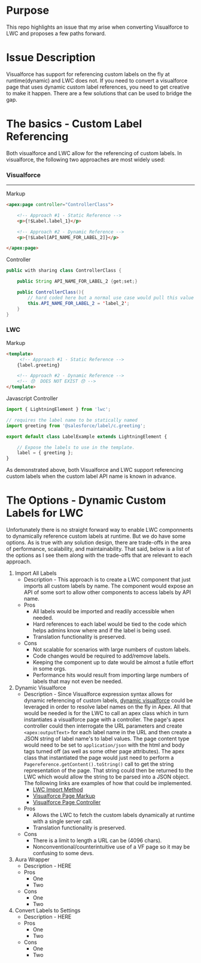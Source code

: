 # Purpose
This repo highlights an issue that my arise when converting Visualforce to LWC and proposes a few paths forward.

# Issue Description
Visualforce has support for referencing custom labels on the fly at runtime(dynamic) and LWC does not. If you need to convert a visualforce page that uses dynamic custom label references, you need to get creative to make it happen. There are a few solutions that can be used to bridge the gap.

# The basics - Custom Label Referencing
Both visualforce and LWC allow for the referencing of custom labels. In visualforce, the following two approaches are most widely used:
### Visualforce
___
Markup
```html
<apex:page controller="ControllerClass">

    <!-- Approach #1 - Static Reference -->
    <p>{!$Label.label_1}</p>

    <!-- Approach #2 - Dynamic Reference -->
    <p>{!$Label[API_NAME_FOR_LABEL_2]}</p>

</apex:page>
```
Controller
```java
public with sharing class ControllerClass {

    public String API_NAME_FOR_LABEL_2 {get;set;}

    public ControllerClass(){
        // hard coded here but a normal use case would pull this value from record/setting data
        this.API_NAME_FOR_LABEL_2 = 'label_2';
    }
}
```
### LWC
Markup
```html
<template>
     <!-- Approach #1 - Static Reference -->
    {label.greeting}

    <!-- Approach #2 - Dynamic Reference -->
    <!-- 😞  DOES NOT EXIST 😞 -->
</template>
```
Javascript Controller
```javascript
import { LightningElement } from 'lwc';

// requires the label name to be statically named
import greeting from '@salesforce/label/c.greeting';

export default class LabelExample extends LightningElement {

    // Expose the labels to use in the template.
    label = { greeting };
}
```

As demonstrated above, both Visualforce and LWC support referencing custom labels when the custom label API name is known in advance.

# The Options - Dynamic Custom Labels for LWC
Unfortunately there is no straight forward way to enable LWC componnents to dynamically reference custom labels at runtime. But we do have some options. As is true with any solution design, there are trade-offs in the area of performance, scalability, and maintainability. That said, below is a list of the options as I see them along with the trade-offs that are relevant to each approach.

1. Import All Labels
   - Description - This approach is to create a LWC component that just imports all custom labels by name. The component would expose an API of some sort to allow other components to access labels by API name.
   - Pros
     - All labels would be imported and readily accessible when needed.
     - Hard references to each label would be tied to the code which helps admins know where and if the label is being used.
     - Translation functionality is preserved.
   - Cons
     - Not scalable for scenarios with large numbers of custom labels.
     - Code changes would be required to add/remove labels.
     - Keeping the component up to date would be almost a futile effort in some orgs.
     - Performance hits would result from importing large numbers of labels that may not even be needed.
2. Dynamic Visualforce
   - Description - Since Visualforce expression syntax allows for dynamic referencing of custom labels, [dynamic visualforce](https://developer.salesforce.com/docs/atlas.en-us.pages.meta/pages/pages_dynamic_vf_components_intro.htm) could be leveraged in order to resolve label names on the fly in Apex. All that would be needed is for the LWC to call an apex class which in turn instantiates a visualforce page with a controller. The page's apex controller could then interrogate the URL parameters and create `<apex:outputText>` for each label name in the URL and then create a JSON string of label name's to label values. The page content type would need to be set to `application/json` with the html and body tags turned off (as well as some other page attributes). The apex class that instantiated the page would just need to perform a `Pagereference.getContent().toString()` call to get the string representation of the page. That string could then be returned to the LWC which would allow the string to be parsed into a JSON object. The following links are examples of how that could be implemented.
     - [LWC Import Method](https://github.com/robertStrunk/dynamic-custom-labels-LWC/blob/master/force-app/main/default/classes/LWCApexController.cls)
     - [Visualforce Page Markup](https://github.com/robertStrunk/dynamic-custom-labels-LWC/blob/master/force-app/main/default/pages/Example_DynamicVF.page)
     - [Visualforce Page Controller](https://github.com/robertStrunk/dynamic-custom-labels-LWC/blob/master/force-app/main/default/classes/DynamicVFController.cls)
   - Pros
     - Allows the LWC to fetch the custom labels dynamically at runtime with a single server call.
     - Translation functionality is preserved.
   - Cons
     - There is a limit to length a URL can be (4096 chars).
     - Nonconventional/counterintuitive use of a VF page so it may be confusing to some devs.
3. Aura Wrapper
   - Description - HERE
   - Pros
     - One
     - Two
   - Cons
     - One
     - Two
4. Convert Labels to Settings
   - Description - HERE
   - Pros
     - One
     - Two
   - Cons
     - One
     - Two